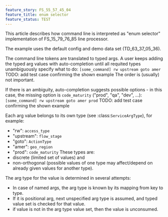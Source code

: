 ```yaml
---
feature_story: FS_55_57_45_04
feature_title: enum selector
feature_status: TEST
---
```


This article describes how command line is interpreted
as "enum selector" implementation of FS_15_79_76_85 line processor.

The example uses the default config and demo data set (TD_63_37_05_36).

The command line tokens are translated to typed args.
A user keeps adding the typed arg values with auto-completion
until all requited types unambiguously specify what to do:
    `[some_command] rw upstream goto amer`
TODO: add test case confirming the shown example
The order is (usually) not important.

If there is an ambiguity, auto-completion suggests possible options -
in this case, the missing option is `code_maturity` ("prod", "qa", "dev", ...):
    `[some_command] rw upstream goto amer prod`
TODO: add test case confirming the shown example

Each arg value belongs to its own type (see :class:`ServiceArgType`), for example:
*   "rw": `access_type`
*   "upstream": `flow_stage`
*   "goto": `ActionType`
*   "amer": `geo_region`
*   "prod": `code_maturity`
These types are:
*   discrete (limited set of values) and
*   non-orthogonal (possible values of one type may affect/depend on already given values for another type).

The arg type for the value is determined in several attempts:
*   In case of named args, the arg type is known by its mapping from key to type.
*   If it is positional arg, next unspecified arg type is assumed, and typed value set is checked for that value.
*   if value is not in the arg type value set, then the value is unconsumed.
